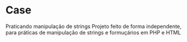 # Case
Praticando manipulação de strings Projeto feito de forma independente, para práticas de manipulação de strings e formuçários em PHP e HTML
